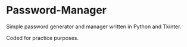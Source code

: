 # Password-Manager

Simple password generator and manager written in Python and Tkinter.

Coded for practice purposes.
